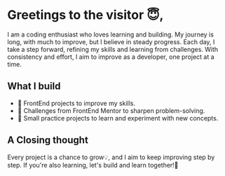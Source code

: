 []()
# Greetings to the visitor 😇,

I am a coding enthusiast who loves learning and building. My journey is long, with much to improve, but I believe in steady progress. Each day, I take a step forward, refining my skills and learning from challenges. With consistency and effort, I aim to improve as a developer, one project at a time.

## What I build
- 💪 FrontEnd projects to improve my skills.
- 🧠 Challenges from FrontEnd Mentor to sharpen problem-solving.
- 🔎 Small practice projects to learn and experiment with new concepts.

## A Closing thought
Every project is a chance to grow💡, and I aim to keep improving step by step. If you're also learning, let's build and learn together!🤝
